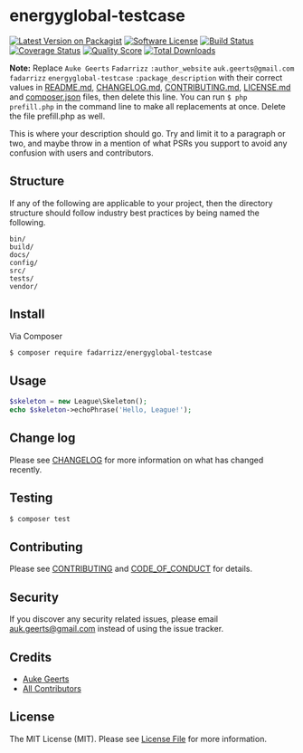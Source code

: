 # energyglobal-testcase

[![Latest Version on Packagist][ico-version]][link-packagist]
[![Software License][ico-license]](LICENSE.md)
[![Build Status][ico-travis]][link-travis]
[![Coverage Status][ico-scrutinizer]][link-scrutinizer]
[![Quality Score][ico-code-quality]][link-code-quality]
[![Total Downloads][ico-downloads]][link-downloads]

**Note:** Replace ```Auke Geerts``` ```Fadarrizz``` ```:author_website``` ```auk.geerts@gmail.com``` ```fadarrizz``` ```energyglobal-testcase``` ```:package_description``` with their correct values in [README.md](README.md), [CHANGELOG.md](CHANGELOG.md), [CONTRIBUTING.md](CONTRIBUTING.md), [LICENSE.md](LICENSE.md) and [composer.json](composer.json) files, then delete this line. You can run `$ php prefill.php` in the command line to make all replacements at once. Delete the file prefill.php as well.

This is where your description should go. Try and limit it to a paragraph or two, and maybe throw in a mention of what
PSRs you support to avoid any confusion with users and contributors.

## Structure

If any of the following are applicable to your project, then the directory structure should follow industry best practices by being named the following.

```
bin/        
build/
docs/
config/
src/
tests/
vendor/
```


## Install

Via Composer

``` bash
$ composer require fadarrizz/energyglobal-testcase
```

## Usage

``` php
$skeleton = new League\Skeleton();
echo $skeleton->echoPhrase('Hello, League!');
```

## Change log

Please see [CHANGELOG](CHANGELOG.md) for more information on what has changed recently.

## Testing

``` bash
$ composer test
```

## Contributing

Please see [CONTRIBUTING](CONTRIBUTING.md) and [CODE_OF_CONDUCT](CODE_OF_CONDUCT.md) for details.

## Security

If you discover any security related issues, please email auk.geerts@gmail.com instead of using the issue tracker.

## Credits

- [Auke Geerts][link-author]
- [All Contributors][link-contributors]

## License

The MIT License (MIT). Please see [License File](LICENSE.md) for more information.

[ico-version]: https://img.shields.io/packagist/v/fadarrizz/energyglobal-testcase.svg?style=flat-square
[ico-license]: https://img.shields.io/badge/license-MIT-brightgreen.svg?style=flat-square
[ico-travis]: https://img.shields.io/travis/fadarrizz/energyglobal-testcase/master.svg?style=flat-square
[ico-scrutinizer]: https://img.shields.io/scrutinizer/coverage/g/fadarrizz/energyglobal-testcase.svg?style=flat-square
[ico-code-quality]: https://img.shields.io/scrutinizer/g/fadarrizz/energyglobal-testcase.svg?style=flat-square
[ico-downloads]: https://img.shields.io/packagist/dt/fadarrizz/energyglobal-testcase.svg?style=flat-square

[link-packagist]: https://packagist.org/packages/fadarrizz/energyglobal-testcase
[link-travis]: https://travis-ci.org/fadarrizz/energyglobal-testcase
[link-scrutinizer]: https://scrutinizer-ci.com/g/fadarrizz/energyglobal-testcase/code-structure
[link-code-quality]: https://scrutinizer-ci.com/g/fadarrizz/energyglobal-testcase
[link-downloads]: https://packagist.org/packages/fadarrizz/energyglobal-testcase
[link-author]: https://github.com/Fadarrizz
[link-contributors]: ../../contributors
